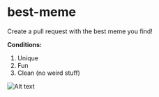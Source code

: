 # best-meme  
Create a pull request with the best meme you find!

**Conditions:**  
1) Unique  
2) Fun  
3) Clean (no weird stuff)

![Alt text](https://blog.codeitbro.com/wp-content/uploads/2025/08/git-remote-add-origin-meme.png)
